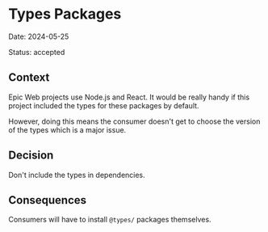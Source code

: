 # Types Packages

Date: 2024-05-25

Status: accepted

## Context

Epic Web projects use Node.js and React. It would be really handy if this
project included the types for these packages by default.

However, doing this means the consumer doesn't get to choose the version of the
types which is a major issue.

## Decision

Don't include the types in dependencies.

## Consequences

Consumers will have to install `@types/` packages themselves.
